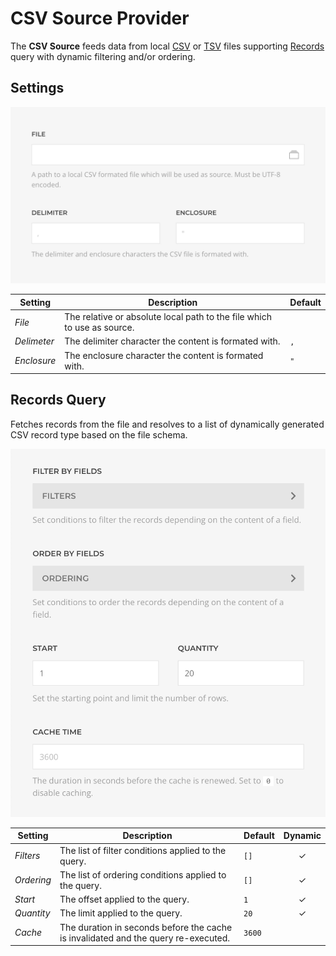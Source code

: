 # CSV Source Provider

<div class="tm-resource-icon">
    <!--@include: ../assets/provider-csv.svg-->
</div>

The **CSV Source** feeds data from local [CSV](https://en.wikipedia.org/wiki/Comma-separated_values) or [TSV](https://en.wikipedia.org/wiki/Tab-separated_values) files supporting [Records](#records-query) query with dynamic filtering and/or ordering.

## Settings

<!--@include: ./_partials/common-provider-settings.md-->

![CSV Source Settings](./assets/csv-config.webp)

| Setting | Description | Default |
| --- | --- | --- |
| *File* | The relative or absolute local path to the file which to use as source. |
| *Delimeter* | The delimiter character the content is formated with. | `,` |
| *Enclosure* | The enclosure character the content is formated with. | `"` |

## Records Query

Fetches records from the file and resolves to a list of dynamically generated CSV record type based on the file schema.

![CSV Records Query](./assets/csv-query-records.webp)

| Setting | Description | Default | Dynamic |
| --- | --- | --- | :---: |
| *Filters* | The list of filter conditions applied to the query. | `[]` | &#x2713; |
| *Ordering* | The list of ordering conditions applied to the query. | `[]` | &#x2713; |
| *Start* | The offset applied to the query. | `1` |  &#x2713; |
| *Quantity* | The limit applied to the query. | `20` |  &#x2713; |
| *Cache* | The duration in seconds before the cache is invalidated and the query re-executed. | `3600` |
